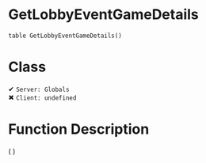 # GetLobbyEventGameDetails
```
table GetLobbyEventGameDetails()
```
# Class
✔ `Server: Globals`  
✖ `Client: undefined`  

# Function Description
( )
